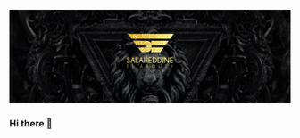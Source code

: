 [![SALAHEDDINE's GitHub Banner](./assets/GitHubHeade.png)](https://www.linkedin.com/in/salaheddine-el-arousy/)


### Hi there 👋

<!--
**Datycoon/Datycoon** is a ✨ _special_ ✨ repository because its `README.md` (this file) appears on your GitHub profile.

Here are some ideas to get you started:

- 🔭 I’m currently working on ...
- 🌱 I’m currently learning ...
- 👯 I’m looking to collaborate on ...
- 🤔 I’m looking for help with ...
- 💬 Ask me about ...
- 📫 How to reach me: ...
- 😄 Pronouns: ...
- ⚡ Fun fact: ...
-->
